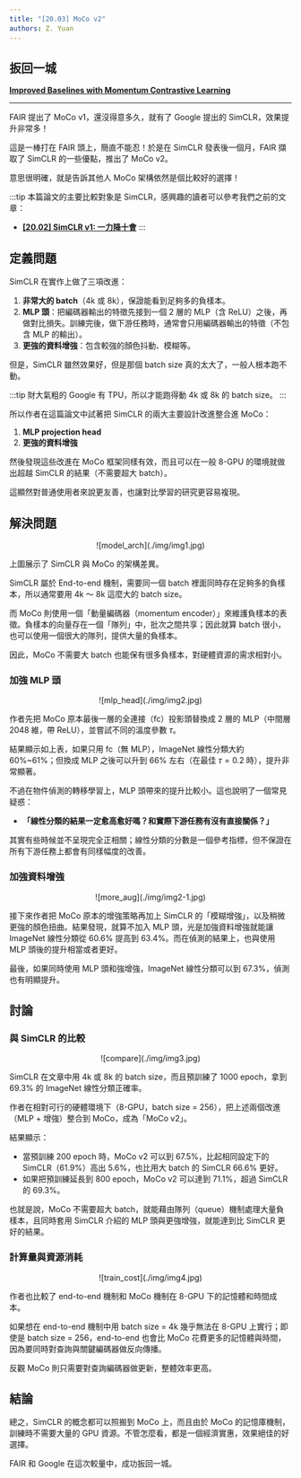 ```yaml
---
title: "[20.03] MoCo v2"
authors: Z. Yuan
---
```


## 扳回一城

[**Improved Baselines with Momentum Contrastive Learning**](https://arxiv.org/pdf/2003.04297)

---

FAIR 提出了 MoCo v1，還沒得意多久，就有了 Google 提出的 SimCLR，效果提升非常多！

這是一棒打在 FAIR 頭上，簡直不能忍！於是在 SimCLR 發表後一個月，FAIR 擷取了 SimCLR 的一些優點，推出了 MoCo v2。

意思很明確，就是告訴其他人 MoCo 架構依然是個比較好的選擇！

:::tip
本篇論文的主要比較對象是 SimCLR，感興趣的讀者可以參考我們之前的文章：

- [**[20.02] SimCLR v1: 一力降十會**](../2002-simclr-v1/index.md)
  :::

## 定義問題

SimCLR 在實作上做了三項改進：

1. **非常大的 batch**（4k 或 8k），保證能看到足夠多的負樣本。
2. **MLP 頭**：把編碼器輸出的特徵先接到一個 2 層的 MLP（含 ReLU）之後，再做對比損失。訓練完後，做下游任務時，通常會只用編碼器輸出的特徵（不包含 MLP 的輸出）。
3. **更強的資料增強**：包含較強的顏色抖動、模糊等。

但是，SimCLR 雖然效果好，但是那個 batch size 真的太大了，一般人根本跑不動。

:::tip
財大氣粗的 Google 有 TPU，所以才能跑得動 4k 或 8k 的 batch size。
:::

所以作者在這篇論文中試著把 SimCLR 的兩大主要設計改進整合進 MoCo：

1. **MLP projection head**
2. **更強的資料增強**

然後發現這些改進在 MoCo 框架同樣有效，而且可以在一般 8-GPU 的環境就做出超越 SimCLR 的結果（不需要超大 batch）。

這顯然對普通使用者來說更友善，也讓對比學習的研究更容易複現。

## 解決問題

<div align="center">
<figure style={{"width": "70%"}}>
![model_arch](./img/img1.jpg)
</figure>
</div>

上圖展示了 SimCLR 與 MoCo 的架構差異。

SimCLR 屬於 End-to-end 機制，需要同一個 batch 裡面同時存在足夠多的負樣本，所以通常要用 4k ～ 8k 這麼大的 batch size。

而 MoCo 則使用一個「動量編碼器（momentum encoder）」來維護負樣本的表徵。負樣本的向量存在一個「隊列」中，批次之間共享；因此就算 batch 很小，也可以使用一個很大的隊列，提供大量的負樣本。

因此，MoCo 不需要大 batch 也能保有很多負樣本，對硬體資源的需求相對小。

### 加強 MLP 頭

<div align="center">
<figure style={{"width": "70%"}}>
![mlp_head](./img/img2.jpg)
</figure>
</div>

作者先把 MoCo 原本最後一層的全連接（fc）投影頭替換成 2 層的 MLP（中間層 2048 維，帶 ReLU），並嘗試不同的溫度參數 $\tau$。

結果顯示如上表，如果只用 fc（無 MLP），ImageNet 線性分類大約 60%~61%；但換成 MLP 之後可以升到 66% 左右（在最佳 $\tau = 0.2$ 時），提升非常顯著。

不過在物件偵測的轉移學習上，MLP 頭帶來的提升比較小。這也說明了一個常見疑惑：

- **「線性分類的結果一定愈高愈好嗎？和實際下游任務有沒有直接關係？」**

其實有些時候並不呈現完全正相關；線性分類的分數是一個參考指標，但不保證在所有下游任務上都會有同樣幅度的改善。

### 加強資料增強

<div align="center">
<figure style={{"width": "70%"}}>
![more_aug](./img/img2-1.jpg)
</figure>
</div>

接下來作者把 MoCo 原本的增強策略再加上 SimCLR 的「模糊增強」，以及稍微更強的顏色扭曲。結果發現，就算不加入 MLP 頭，光是加強資料增強就能讓 ImageNet 線性分類從 60.6% 提高到 63.4%。而在偵測的結果上，也與使用 MLP 頭後的提升相當或者更好。

最後，如果同時使用 MLP 頭和強增強，ImageNet 線性分類可以到 67.3%，偵測也有明顯提升。

## 討論

### 與 SimCLR 的比較

<div align="center">
<figure style={{"width": "70%"}}>
![compare](./img/img3.jpg)
</figure>
</div>

SimCLR 在文章中用 4k 或 8k 的 batch size，而且預訓練了 1000 epoch，拿到 69.3% 的 ImageNet 線性分類正確率。

作者在相對可行的硬體環境下（8-GPU，batch size = 256），把上述兩個改進（MLP + 增強）整合到 MoCo，成為「MoCo v2」。

結果顯示：

- 當預訓練 200 epoch 時，MoCo v2 可以到 67.5%，比起相同設定下的 SimCLR（61.9%）高出 5.6%，也比用大 batch 的 SimCLR 66.6% 更好。
- 如果把預訓練延長到 800 epoch，MoCo v2 可以達到 71.1%，超過 SimCLR 的 69.3%。

也就是說，MoCo 不需要超大 batch，就能藉由隊列（queue）機制處理大量負樣本，且同時套用 SimCLR 介紹的 MLP 頭與更強增強，就能達到比 SimCLR 更好的結果。

### 計算量與資源消耗

<div align="center">
<figure style={{"width": "70%"}}>
![train_cost](./img/img4.jpg)
</figure>
</div>

作者也比較了 end-to-end 機制和 MoCo 機制在 8-GPU 下的記憶體和時間成本。

如果想在 end-to-end 機制中用 batch size = 4k 幾乎無法在 8-GPU 上實行；即使是 batch size = 256，end-to-end 也會比 MoCo 花費更多的記憶體與時間，因為要同時對查詢與關鍵編碼器做反向傳播。

反觀 MoCo 則只需要對查詢編碼器做更新，整體效率更高。

## 結論

總之，SimCLR 的概念都可以照搬到 MoCo 上，而且由於 MoCo 的記憶庫機制，訓練時不需要大量的 GPU 資源。不管怎麼看，都是一個經濟實惠，效果絕佳的好選擇。

FAIR 和 Google 在這次較量中，成功扳回一城。
